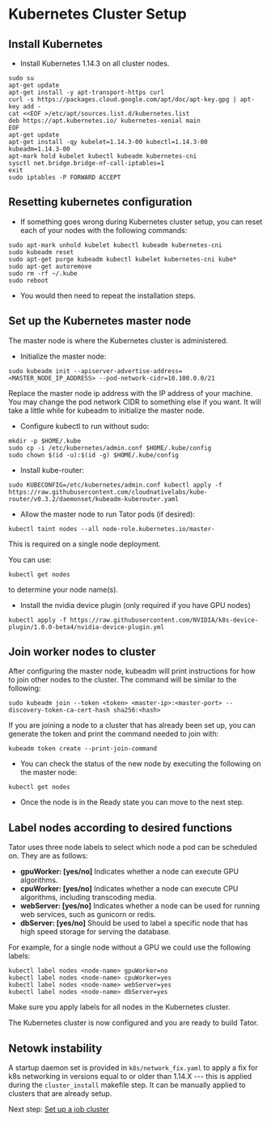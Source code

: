 # Kubernetes Cluster Setup

## Install Kubernetes

* Install Kubernetes 1.14.3 on all cluster nodes.

```
sudo su
apt-get update
apt-get install -y apt-transport-https curl
curl -s https://packages.cloud.google.com/apt/doc/apt-key.gpg | apt-key add -
cat <<EOF >/etc/apt/sources.list.d/kubernetes.list
deb https://apt.kubernetes.io/ kubernetes-xenial main
EOF
apt-get update
apt-get install -qy kubelet=1.14.3-00 kubectl=1.14.3-00 kubeadm=1.14.3-00
apt-mark hold kubelet kubectl kubeadm kubernetes-cni
sysctl net.bridge.bridge-nf-call-iptables=1
exit
sudo iptables -P FORWARD ACCEPT
```

## Resetting kubernetes configuration

* If something goes wrong during Kubernetes cluster setup, you can reset each of your nodes with the following commands:

```
sudo apt-mark unhold kubelet kubectl kubeadm kubernetes-cni
sudo kubeadm reset
sudo apt-get purge kubeadm kubectl kubelet kubernetes-cni kube*
sudo apt-get autoremove
sudo rm -rf ~/.kube
sudo reboot
```

* You would then need to repeat the installation steps.

## Set up the Kubernetes master node

The master node is where the Kubernetes cluster is administered.

* Initialize the master node:

```
sudo kubeadm init --apiserver-advertise-address=<MASTER_NODE_IP_ADDRESS> --pod-network-cidr=10.100.0.0/21
```

Replace the master node ip address with the IP address of your machine. You may change the pod network CIDR to something else if you want. It will take a little while for kubeadm to initialize the master node.

* Configure kubectl to run without sudo:

```
mkdir -p $HOME/.kube
sudo cp -i /etc/kubernetes/admin.conf $HOME/.kube/config
sudo chown $(id -u):$(id -g) $HOME/.kube/config
```

* Install kube-router:

```
sudo KUBECONFIG=/etc/kubernetes/admin.conf kubectl apply -f https://raw.githubusercontent.com/cloudnativelabs/kube-router/v0.3.2/daemonset/kubeadm-kuberouter.yaml
```

* Allow the master node to run Tator pods (if desired):

```
kubectl taint nodes --all node-role.kubernetes.io/master-
```

This is required on a single node deployment.

You can use:

```
kubectl get nodes
```

to determine your node name(s).

* Install the nvidia device plugin (only required if you have GPU nodes)

```
kubectl apply -f https://raw.githubusercontent.com/NVIDIA/k8s-device-plugin/1.0.0-beta4/nvidia-device-plugin.yml
```

## Join worker nodes to cluster

After configuring the master node, kubeadm will print instructions for how to join other nodes to the cluster. The command will be similar to the following:

```
sudo kubeadm join --token <token> <master-ip>:<master-port> --discovery-token-ca-cert-hash sha256:<hash>
```

If you are joining a node to a cluster that has already been set up, you can generate the token and print the command needed to join with:

```
kubeadm token create --print-join-command
```

* You can check the status of the new node by executing the following on the master node:

```
kubectl get nodes
```

* Once the node is in the Ready state you can move to the next step.

## Label nodes according to desired functions

Tator uses three node labels to select which node a pod can be scheduled on. They are as follows:

* **gpuWorker: [yes/no]** Indicates whether a node can execute GPU algorithms.
* **cpuWorker: [yes/no]** Indicates whether a node can execute CPU algorithms, including transcoding media.
* **webServer: [yes/no]** Indicates whether a node can be used for running web services, such as gunicorn or redis.
* **dbServer: [yes/no]** Should be used to label a specific node that has high speed storage for serving the database.

For example, for a single node without a GPU we could use the following labels:

```
kubectl label nodes <node-name> gpuWorker=no
kubectl label nodes <node-name> cpuWorker=yes
kubectl label nodes <node-name> webServer=yes
kubectl label nodes <node-name> dbServer=yes
```

Make sure you apply labels for all nodes in the Kubernetes cluster.

The Kubernetes cluster is now configured and you are ready to build Tator.

## Netowk instability

A startup daemon set is provided in `k8s/network_fix.yaml` to apply a fix for k8s networking in versions equal to or
older than 1.14.X --- this is applied during the `cluster_install` makefile step. It can be manually applied to
clusters that are already setup.

Next step: [Set up a job cluster](job-cluster.md)
